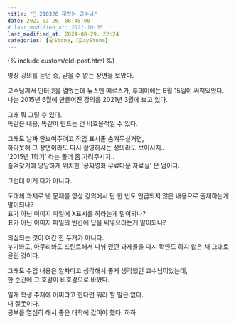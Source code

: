 ```yaml
---
title: "🌱 210326 재밌는 교수님"
date: 2021-03-26. 06:45:00
# last_modified_at: 2021-10-05
last_modified_at: 2024-08-29. 22:24
categories: [🪨Stone, 🌱DayStone]
---
```

{% include custom/old-post.html %}

영상 강의를 듣던 중, 믿을 수 없는 장면을 보았다.  

교수님께서 인터넷을 열었는데 뉴스엔 메르스가, 투데이에는 6월 15일이 써져있었다.  
나는 2015년 6월에 만들어진 강의를 2021년 3월에 보고 있다.  

그래 뭐 그럴 수 있다.  
똑같은 내용, 똑같이 만드는 건 비효율적일 수 있다.  

그래도 날짜 안보여주려고 작업 표시줄 숨겨두실거면,  
하다못해 그 장면이라도 다시 촬영하시는 성의라도 보이시지..  
'2015년 1학기' 라는 폴더 좀 가려주시지..  
즐겨찾기에 당당하게 위치한 '공짜영화 무료다운 자료실' 은 덤이다.  

그런데 이게 다가 아니다.  

도대체 과제로 낸 문제를 영상 강의에서 단 한 번도 언급되지 않은 내용으로 출제하는게 말이되나?  
표가 아닌 이미지 파일에 X표시를 하라는게 말이되나?  
표가 아닌 이미지 파일의 빈칸에 답을 써넣으라는게 말이되나?  

의심되는 것이 여간 한 두개가 아니다.  
누가봐도, 아무리봐도 프린트해서 나눠 줬던 과제물을 다시 확인도 하지 않은 채 그대로 올린 것이다.  

그래도 수업 내용은 알차다고 생각해서 좋게 생각했던 교수님이었는데,  
한 순간에 그 호감이 비호감으로 바꼈다.  

일개 학생 주제에 어쩌라고 한다면 뭐라 할 말은 없다.  
내 잘못이다.  
공부를 열심히 해서 좋은 대학에 갔어야 했다. 하하  
